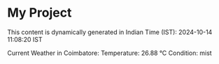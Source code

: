 # My Project

This content is dynamically generated in Indian Time (IST): 2024-10-14 11:08:20 IST


Current Weather in Coimbatore:
Temperature: 26.88 °C
Condition: mist
